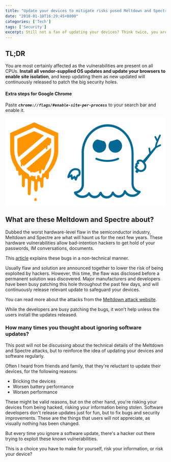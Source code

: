 ```yaml
---
title: "Update your devices to mitigate risks posed Meltdown and Spectre"
date: "2018-01-10T16:29:45+0800"
categories: ['Tech']
tags: ['Security']
excerpt: Still not a fan of updating your devices? Think twice, you are most certainly affected by the Meltdown and Spectre vulnerabilities, which could be exploited to steal sensitive data from your smartphone, laptops and desktops.
---
```


## TL;DR
You are most certainly affected as the vulnerabilities are present on all CPUs. **Install all vendor-supplied OS updates and update your browsers to enable site isolation**, and keep updating them as new updated will continuously released to patch the big security holes.

#### Extra steps for Google Chrome
Paste **_`chrome://flags/#enable-site-per-process`_** to your search bar and enable it.

![Meltdown Spectre](./meltdown-spectre.png "Credits to https://vividfox.me/")

## What are these Meltdown and Spectre about?

Dubbed the worst hardware-level flaw in the semiconductor industry, Meltdown and Spectre are what will haunt us for the next few years. These hardware vulnerabilities allow bad-intention hackers to get hold of your passwords, IM conversations, documents.

This [article](https://blog.cloudflare.com/meltdown-spectre-non-technical/) explains these bugs in a non-technical manner.

Usually flaw and solution are announced together to lower the risk of being exploited by hackers. However, this time, the flaw was disclosed before a permanent solution was discovered. Major manufacturers and developers have been busy patching this hole throughout the past few days, and will continuously release relevant update to safeguard your devices.

You can read more about the attacks from the [Meltdown attack website](https://meltdownattack.com/).

While the developers are busy patching the bugs, it won't help unless the users install the updates released.

### How many times you thought about ignoring software updates?

This post will not be discussing about the technical details of the Meltdown and Spectre attacks, but to reinforce the idea of updating your devices and software regularly.

Often I heard from friends and family, that they're reluctant to update their devices, for the following reasons:

* Bricking the devices
* Worsen battery performance
* Worsen performance

These might be valid reasons, but on the other hand, you're risking your devices from being hacked, risking your information being stolen. Software developers don't release updates just for fun, but to fix bugs and security improvements. These are the things that users will not appreciate, as visually nothing has been changed.

But every time you ignore a software update, there's a hacker out there trying to exploit these known vulnerabilities.

This is a choice you have to make for yourself, risk your information, or risk your device?
